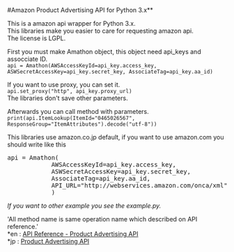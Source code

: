 #Amazon Product Advertising API for Python 3.x**

This is a amazon api wrapper for Python 3.x.  
This libraries make you easier to care for requesting amazon api.  
The license is LGPL.

First you must make Amathon object, this object need api_keys and assocciate ID.  
`api = Amathon(AWSAccessKeyId=api_key.access_key, ASWSecretAccessKey=api_key.secret_key, AssociateTag=api_key.aa_id)`

If you want to use proxy, you can set it.  
`api.set_proxy("http", api_key.proxy_url)`  
The libraries don't save other parameters.

Afterwards you can call method with parameters.  
`print(api.ItemLookup(ItemId="0465026567", ResponseGroup="ItemAttributes").decode("utf-8"))`

This libraries use amazon.co.jp default,  if you want to use amazon.com you should write like this  
<pre>
api = Amathon(
			AWSAccessKeyId=api_key.access_key,
            ASWSecretAccessKey=api_key.secret_key,
            AssociateTag=api_key.aa_id,
            API_URL="http://webservices.amazon.com/onca/xml"
			)
</pre>

*If you want to other example you see the example.py.*

'All method name is same operation name which described on API reference.'  
*en : [API Reference - Product Advertising API](http://docs.amazonwebservices.com/AWSECommerceService/2011-08-01/DG/CHAP_ApiReference.html "API Reference - Product Advertising API")  
*jp : [Product Advertising API](https://images-na.ssl-images-amazon.com/images/G/09/associates/paapi/dg/CHAP_ApiReference.html "Product Advertising API")



